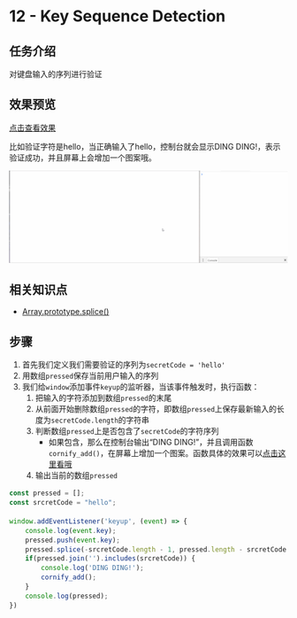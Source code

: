 # 12 - Key Sequence Detection

## 任务介绍

对键盘输入的序列进行验证

## 效果预览

[点击查看效果](https://miraclezys.github.io/JavaScript30/12%20-%20Key%20Sequence%20Detection/index-ME.html)

比如验证字符是hello，当正确输入了hello，控制台就会显示DING DING!，表示验证成功，并且屏幕上会增加一个图案哦。

![show](./image/a.gif)

## 相关知识点

* [Array.prototype.splice()](https://developer.mozilla.org/zh-CN/docs/Web/JavaScript/Reference/Global_Objects/Array/splice)

## 步骤

1. 首先我们定义我们需要验证的序列为`secretCode = 'hello'`
2. 用数组`pressed`保存当前用户输入的序列
3. 我们给`window`添加事件`keyup`的监听器，当该事件触发时，执行函数：
   1. 把输入的字符添加到数组`pressed`的末尾
   2. 从前面开始删除数组`pressed`的字符，即数组`pressed`上保存最新输入的长度为`secretCode.length`的字符串
   3. 判断数组`pressed`上是否包含了`secretCode`的字符序列
      * 如果包含，那么在控制台输出“DING DING!”，并且调用函数`cornify_add()`，在屏幕上增加一个图案。函数具体的效果可以[点击这里看哦](https://www.cornify.com)
   4. 输出当前的数组`pressed`


```javascript
const pressed = [];
const srcretCode = "hello";

window.addEventListener('keyup', (event) => {
	console.log(event.key);
	pressed.push(event.key);
	pressed.splice(-srcretCode.length - 1, pressed.length - srcretCode.length);
	if(pressed.join('').includes(srcretCode)) {
		console.log('DING DING!');
		cornify_add();
	}
	console.log(pressed);
})
```

